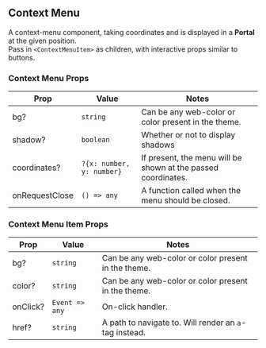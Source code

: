 ## Context Menu

A context-menu component, taking coordinates and is displayed in a **Portal** at the given position.  
Pass in `<ContextMenuItem>` as children, with interactive props similar to buttons.

### Context Menu Props

| Prop           | Value                     | Notes                                                         |
| -------------- | ------------------------- | ------------------------------------------------------------- |
| bg?            | `string`                  | Can be any web-color or color present in the theme.           |
| shadow?        | `boolean`                 | Whether or not to display shadows                             |
| coordinates?   | `?{x: number, y: number}` | If present, the menu will be shown at the passed coordinates. |
| onRequestClose | `() => any`               | A function called when the menu should be closed.             |

### Context Menu Item Props

| Prop     | Value          | Notes                                                  |
| -------- | -------------- | ------------------------------------------------------ |
| bg?      | `string`       | Can be any web-color or color present in the theme.    |
| color?   | `string`       | Can be any web-color or color present in the theme.    |
| onClick? | `Event => any` | On-click handler.                                      |
| href?    | `string`       | A path to navigate to. Will render an `a`-tag instead. |
